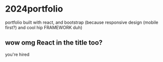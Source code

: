 # 2024portfolio
portfolio built with react, and bootstrap (because responsive design (mobile first?) and cool hip FRAMEWORK duh) 
## wow omg React in the title too?

you're hired
